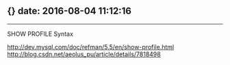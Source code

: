 {}
date: 2016-08-04 11:12:16
---

---

SHOW PROFILE Syntax

http://dev.mysql.com/doc/refman/5.5/en/show-profile.html
http://blog.csdn.net/aeolus_pu/article/details/7818498

